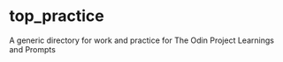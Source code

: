 # top_practice
A generic directory for work and practice for The Odin Project Learnings and Prompts
